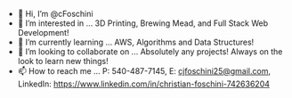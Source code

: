 - 👋 Hi, I’m @cFoschini
- 👀 I’m interested in ... 3D Printing, Brewing Mead, and Full Stack Web Development!
- 🌱 I’m currently learning ... AWS, Algorithms and Data Structures!
- 💞️ I’m looking to collaborate on ... Absolutely any projects! Always on the look to learn new things!
- 📫 How to reach me ... P: 540-487-7145, E: cjfoschini25@gmail.com, LinkedIn: https://www.linkedin.com/in/christian-foschini-742636204

<!---
cFoschini/cFoschini is a ✨ special ✨ repository because its `README.md` (this file) appears on your GitHub profile.
You can click the Preview link to take a look at your changes.
--->
